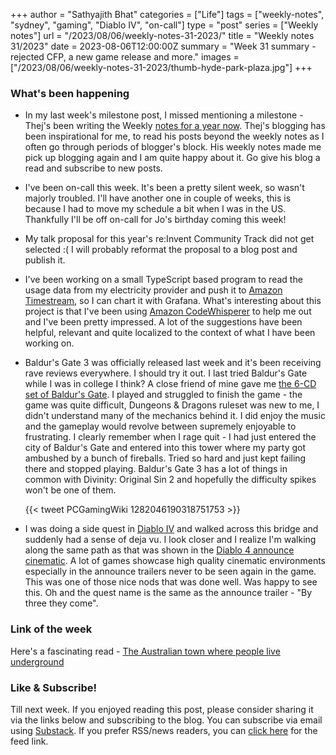 +++
author = "Sathyajith Bhat"
categories = ["Life"]
tags = ["weekly-notes", "sydney", "gaming", "Diablo IV", "on-call"]
type = "post"
series = ["Weekly notes"]
url = "/2023/08/06/weekly-notes-31-2023/"
title = "Weekly notes 31/2023"
date = 2023-08-06T12:00:00Z
summary = "Week 31 summary - rejected CFP, a new game release and more."
images = ["/2023/08/06/weekly-notes-31-2023/thumb-hyde-park-plaza.jpg"]
+++

### What's been happening

* In my last week's milestone post, I missed mentioning a milestone - Thej's been writing the Weekly [notes for a year now](https://thejeshgn.com/2023/07/28/weekly-notes-30-2023/). Thej's blogging has been inspirational for me, to read his posts beyond the weekly notes as I often go through periods of blogger's block. His weekly notes made me pick up blogging again and I am quite happy about it. Go give his blog a read and subscribe to new posts. 
* I've been on-call this week. It's been a pretty silent week, so wasn't majorly troubled. I'll have another one in couple of weeks, this is because I had to move my schedule a bit when I was in the US. Thankfully I'll be off on-call for Jo's birthday coming this week!
* My talk proposal for this year's re:Invent Community Track did not get selected :( I will probably reformat the proposal to a blog post and publish it. 
* I've been working on a small TypeScript based program to read the usage data from my electricity provider and push it to [Amazon Timestream](https://aws.amazon.com/timestream/), so I can chart it with Grafana. What's interesting about this project is that I've been using [Amazon CodeWhisperer](https://aws.amazon.com/codewhisperer/) to help me out and I've been pretty impressed. A lot of the suggestions have been helpful, relevant and quite localized to the context of what I have been working on. 
* Baldur's Gate 3 was officially released last week and it's been receiving rave reviews everywhere. I should try it out. I last tried Baldur's Gate while I was in college I think? A close friend of mine gave me [the 6-CD set of Baldur's Gate](https://twitter.com/PCGamingWiki/status/1282046190318751753/photo/1). I played and struggled to finish the game - the game was quite difficult, Dungeons & Dragons ruleset was new to me, I didn't understand many of the mechanics behind it. I did enjoy the music and the gameplay would revolve between supremely enjoyable to frustrating. I clearly remember when I rage quit - I had just entered the city of Baldur's Gate and entered into this tower where my party got ambushed by a bunch of fireballs. Tried so hard and just kept failing there and stopped playing. Baldur's Gate 3 has a lot of things in common with Divinity: Original Sin 2 and hopefully the difficulty spikes won't be one of them.

    {{< tweet PCGamingWiki 1282046190318751753 >}}

* I was doing a side quest in [Diablo IV](/tags/diablo-iv) and walked across this bridge and suddenly had a sense of deja vu. I look closer and I realize I'm walking along the same path as that was shown in the [Diablo 4 announce cinematic](https://www.youtube.com/watch?v=9bRWIdOMfro). A lot of games showcase high quality cinematic environments especially in the announce trailers never to be seen again in the game. This was one of those nice nods that was done well. Was happy to see this. Oh and the quest name is the same as the announce trailer - "By three they come".


### Link of the week

Here's a fascinating read - [The Australian town where people live underground](https://www.bbc.com/future/article/20230803-the-town-where-people-live-underground)

### Like & Subscribe!

Till next week. If you enjoyed reading this post, please consider sharing it via the links below and subscribing to the blog. You can subscribe via email using [Substack](https://sathyabhat.substack.com/). If you prefer RSS/news readers, you can [click here](https://sathyabh.at/index.xml) for the feed link.
